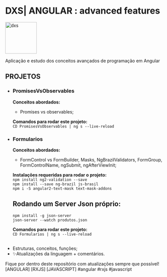 # DXS| ANGULAR : advanced features
<img src="https://dataxstudios.com.br/assets/images/logo_DXS_400_190.png" alt="dxs" width="100"/> 

Aplicação e estudo dos conceitos avançados de programação em Angular  
## PROJETOS
- ### PromisesVsObservables

  **Conceitos abordados:**  
  - Promises vs observables;

  **Comandos para rodar este projeto:**  
  ``CD PromisesVsObservables | ng s --live-reload``  
 
- ### Formularios

  **Conceitos abordados:**  
  - FormControl vs FormBuilder, Masks, NgBrazilValidators, FormGroup, FormControlName, ngSubmit, ngAfterViewInit;  

  **Instalações requeridas para rodar o projeto:**  
  ``npm install ng2-validation --save``   
  ``npm install --save ng-brazil js-brasil``  
  ``npm i -S angular2-text-mask text-mask-addons`` 
  
  ## Rodando um Server Json próprio:  
  ``npm install -g json-server``  
  ``json-server --watch produtos.json``  
  
  **Comandos para rodar este projeto:**  
  ``CD Formularios | ng s --live-reload``  
  
##

- Estruturas, conceitos, funções;
- ✨Atualizações da linguagem + comentários.

Fique por dentro deste repositório com atualizações sempre que possível!  
[ANGULAR] [RXJS] [JAVASCRIPT] #angular #rxjs #javascript



